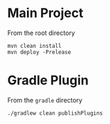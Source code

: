 # Main Project
From the root directory

    mvn clean install
    mvn deploy -Prelease

# Gradle Plugin
From the `gradle` directory

    ./gradlew clean publishPlugins
